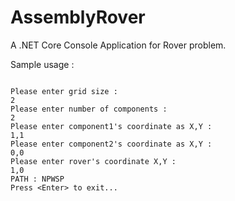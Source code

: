 # AssemblyRover

A .NET Core Console Application for Rover problem.

Sample usage :  

```

Please enter grid size :
2
Please enter number of components :
2
Please enter component1's coordinate as X,Y :
1,1
Please enter component2's coordinate as X,Y :
0,0
Please enter rover's coordinate X,Y :
1,0
PATH : NPWSP
Press <Enter> to exit...

```

